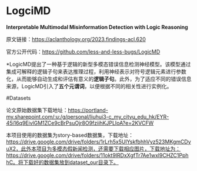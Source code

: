 # LogciMD
**Interpretable Multimodal Misinformation Detection with Logic Reasoning**

原文链接：https://aclanthology.org/2023.findings-acl.620

官方公开代码：https://github.com/less-and-less-bugs/LogicMD

*LogicMD提出了一种基于逻辑的新型多模态错误信息检测神经模型。该模型通过集成可解释的逻辑子句来表达推理过程，利用神经表示对符号逻辑元素进行参数化，从而能够自动生成和评估有意义的**逻辑子句**。此外，为了适应不同的错误信息来源，LogicMD引入了**五个元谓词**，以便根据不同的相关性进行实例化。

#Datasets

论文原始数据集下载地址：https://portland-my.sharepoint.com/:u:/g/personal/liuhui3-c_my_cityu_edu_hk/EYR-45i16q9EivlGM1ZCe9cBrPsuOjr8O9fziihKJPLIoA?e=2KVCFW

本项目使用的数据集为story-based数据集，下载地址：https://drive.google.com/drive/folders/1rLrh5x5UlYskfbhhVyz523MKgmCDyuX2，此外本项目为多模态假新闻检测，还需要下载相应图片，下载地址为：https://drive.google.com/drive/folders/11okt9IRDxXgfTr7Ae1wxl9CHZC1PphhC。将下载好的数据集放到dataset_our目录下。


